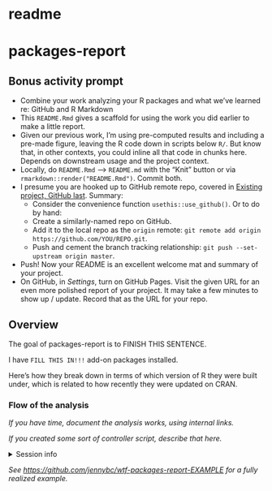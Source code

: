 readme
================

<!-- README.md is generated from README.Rmd. Please edit that file -->

# packages-report

## Bonus activity prompt

  - Combine your work analyzing your R packages and what we’ve learned
    re: GitHub and R Markdown
  - This `README.Rmd` gives a scaffold for using the work you did
    earlier to make a little report.
  - Given our previous work, I’m using pre-computed results and
    including a pre-made figure, leaving the R code down in scripts
    below `R/`. But know that, in other contexts, you could inline all
    that code in chunks here. Depends on downstream usage and the
    project context.
  - Locally, do `README.Rmd` –\> `README.md` with the “Knit” button or
    via `rmarkdown::render("README.Rmd")`. Commit both.
  - I presume you are hooked up to GitHub remote repo, covered in
    [Existing project, GitHub
    last](https://happygitwithr.com/existing-github-last.html). Summary:
      - Consider the convenience function `usethis::use_github()`. Or to
        do by hand:
      - Create a similarly-named repo on GitHub.
      - Add it to the local repo as the `origin` remote: `git remote add
        origin https://github.com/YOU/REPO.git`.
      - Push and cement the branch tracking relationship: `git push
        --set-upstream origin master`.
  - Push\! Now your README is an excellent welcome mat and summary of
    your project.
  - On GitHub, in *Settings*, turn on GitHub Pages. Visit the given URL
    for an even more polished report of your project. It may take a few
    minutes to show up / update. Record that as the URL for your repo.

## Overview

The goal of packages-report is to FINISH THIS SENTENCE.

I have `FILL THIS IN!!!` add-on packages installed.

Here’s how they break down in terms of which version of R they were
built under, which is related to how recently they were updated on CRAN.

### Flow of the analysis

*If you have time, document the analysis works, using internal links.*

*If you created some sort of controller script, describe that here.*

<details>

<summary>Session info</summary>

``` r
devtools::session_info()
#> ─ Session info ───────────────────────────────────────────────────────────────
#>  setting  value                       
#>  version  R version 3.6.1 (2019-07-05)
#>  os       macOS Catalina 10.15.1      
#>  system   x86_64, darwin15.6.0        
#>  ui       X11                         
#>  language (EN)                        
#>  collate  en_US.UTF-8                 
#>  ctype    en_US.UTF-8                 
#>  tz       America/Los_Angeles         
#>  date     2020-01-27                  
#> 
#> ─ Packages ───────────────────────────────────────────────────────────────────
#>  package     * version date       lib source        
#>  assertthat    0.2.1   2019-03-21 [1] CRAN (R 3.6.0)
#>  backports     1.1.5   2019-10-02 [1] CRAN (R 3.6.0)
#>  broom         0.5.2   2019-04-07 [1] CRAN (R 3.6.0)
#>  callr         3.4.0   2019-12-09 [1] CRAN (R 3.6.1)
#>  cellranger    1.1.0   2016-07-27 [1] CRAN (R 3.6.0)
#>  cli           2.0.0   2019-12-09 [1] CRAN (R 3.6.1)
#>  colorspace    1.4-1   2019-03-18 [1] CRAN (R 3.6.0)
#>  crayon        1.3.4   2017-09-16 [1] CRAN (R 3.6.0)
#>  DBI           1.0.0   2018-05-02 [1] CRAN (R 3.6.0)
#>  dbplyr        1.4.2   2019-06-17 [1] CRAN (R 3.6.0)
#>  desc          1.2.0   2018-05-01 [1] CRAN (R 3.6.0)
#>  devtools      2.2.1   2019-09-24 [1] CRAN (R 3.6.0)
#>  digest        0.6.23  2019-11-23 [1] CRAN (R 3.6.0)
#>  dplyr       * 0.8.3   2019-07-04 [1] CRAN (R 3.6.0)
#>  ellipsis      0.3.0   2019-09-20 [1] CRAN (R 3.6.0)
#>  evaluate      0.14    2019-05-28 [1] CRAN (R 3.6.0)
#>  fansi         0.4.0   2018-10-05 [1] CRAN (R 3.6.0)
#>  forcats     * 0.4.0   2019-02-17 [1] CRAN (R 3.6.0)
#>  fs            1.3.1   2019-05-06 [1] CRAN (R 3.6.0)
#>  generics      0.0.2   2018-11-29 [1] CRAN (R 3.6.0)
#>  ggplot2     * 3.2.1   2019-08-10 [1] CRAN (R 3.6.0)
#>  glue          1.3.1   2019-03-12 [1] CRAN (R 3.6.0)
#>  gtable        0.3.0   2019-03-25 [1] CRAN (R 3.6.0)
#>  haven         2.2.0   2019-11-08 [1] CRAN (R 3.6.0)
#>  hms           0.5.2   2019-10-30 [1] CRAN (R 3.6.0)
#>  htmltools     0.4.0   2019-10-04 [1] CRAN (R 3.6.0)
#>  httr          1.4.1   2019-08-05 [1] CRAN (R 3.6.0)
#>  jsonlite      1.6     2018-12-07 [1] CRAN (R 3.6.0)
#>  knitr         1.26    2019-11-12 [1] CRAN (R 3.6.0)
#>  lattice       0.20-38 2018-11-04 [1] CRAN (R 3.6.1)
#>  lazyeval      0.2.2   2019-03-15 [1] CRAN (R 3.6.0)
#>  lifecycle     0.1.0   2019-08-01 [1] CRAN (R 3.6.0)
#>  lubridate     1.7.4   2018-04-11 [1] CRAN (R 3.6.0)
#>  magrittr      1.5     2014-11-22 [1] CRAN (R 3.6.0)
#>  memoise       1.1.0   2017-04-21 [1] CRAN (R 3.6.0)
#>  modelr        0.1.5   2019-08-08 [1] CRAN (R 3.6.0)
#>  munsell       0.5.0   2018-06-12 [1] CRAN (R 3.6.0)
#>  nlme          3.1-140 2019-05-12 [1] CRAN (R 3.6.1)
#>  pillar        1.4.2   2019-06-29 [1] CRAN (R 3.6.0)
#>  pkgbuild      1.0.6   2019-10-09 [1] CRAN (R 3.6.0)
#>  pkgconfig     2.0.3   2019-09-22 [1] CRAN (R 3.6.0)
#>  pkgload       1.0.2   2018-10-29 [1] CRAN (R 3.6.0)
#>  prettyunits   1.0.2   2015-07-13 [1] CRAN (R 3.6.0)
#>  processx      3.4.1   2019-07-18 [1] CRAN (R 3.6.0)
#>  ps            1.3.0   2018-12-21 [1] CRAN (R 3.6.0)
#>  purrr       * 0.3.3   2019-10-18 [1] CRAN (R 3.6.0)
#>  R6            2.4.1   2019-11-12 [1] CRAN (R 3.6.0)
#>  Rcpp          1.0.3   2019-11-08 [1] CRAN (R 3.6.0)
#>  readr       * 1.3.1   2018-12-21 [1] CRAN (R 3.6.0)
#>  readxl        1.3.1   2019-03-13 [1] CRAN (R 3.6.0)
#>  remotes       2.1.0   2019-06-24 [1] CRAN (R 3.6.0)
#>  reprex        0.3.0   2019-05-16 [1] CRAN (R 3.6.0)
#>  rlang         0.4.2   2019-11-23 [1] CRAN (R 3.6.0)
#>  rmarkdown     1.18    2019-11-27 [1] CRAN (R 3.6.0)
#>  rprojroot     1.3-2   2018-01-03 [1] CRAN (R 3.6.0)
#>  rstudioapi    0.10    2019-03-19 [1] CRAN (R 3.6.0)
#>  rvest         0.3.5   2019-11-08 [1] CRAN (R 3.6.0)
#>  scales        1.1.0   2019-11-18 [1] CRAN (R 3.6.0)
#>  sessioninfo   1.1.1   2018-11-05 [1] CRAN (R 3.6.0)
#>  stringi       1.4.3   2019-03-12 [1] CRAN (R 3.6.0)
#>  stringr     * 1.4.0   2019-02-10 [1] CRAN (R 3.6.0)
#>  testthat      2.3.1   2019-12-01 [1] CRAN (R 3.6.0)
#>  tibble      * 2.1.3   2019-06-06 [1] CRAN (R 3.6.0)
#>  tidyr       * 1.0.0   2019-09-11 [1] CRAN (R 3.6.0)
#>  tidyselect    0.2.5   2018-10-11 [1] CRAN (R 3.6.0)
#>  tidyverse   * 1.3.0   2019-11-21 [1] CRAN (R 3.6.0)
#>  usethis       1.5.1   2019-07-04 [1] CRAN (R 3.6.0)
#>  vctrs         0.2.0   2019-07-05 [1] CRAN (R 3.6.0)
#>  withr         2.1.2   2018-03-15 [1] CRAN (R 3.6.0)
#>  xfun          0.11    2019-11-12 [1] CRAN (R 3.6.0)
#>  xml2          1.2.2   2019-08-09 [1] CRAN (R 3.6.0)
#>  yaml          2.2.0   2018-07-25 [1] CRAN (R 3.6.0)
#>  zeallot       0.1.0   2018-01-28 [1] CRAN (R 3.6.0)
#> 
#> [1] /Library/Frameworks/R.framework/Versions/3.6/Resources/library
```

</details>

*See <https://github.com/jennybc/wtf-packages-report-EXAMPLE> for a
fully realized example.*
